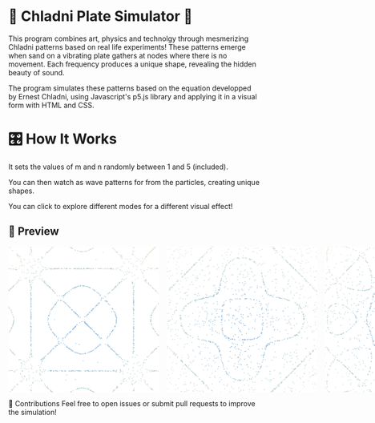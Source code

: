 # 🎵 Chladni Plate Simulator 🎵
This program combines art, physics and technolgy through mesmerizing Chladni patterns based on real life experiments! These patterns emerge when sand on a vibrating plate gathers at nodes where there is no movement. Each frequency produces a unique shape, revealing the hidden beauty of sound.

The program simulates these patterns based on the equation developped by Ernest Chladni, using Javascript's p5.js library and applying it in a visual form with HTML and CSS.

# 🎛 How It Works
It sets the values of m and n randomly between 1 and 5 (included).

You can then watch as wave patterns for from the particles, creating unique shapes.

You can click to explore different modes for a different visual effect!

## 📸 Preview
<div style='display: flex; gap: 16px;'>
  <img src='screenshots/1.png' style='width: 300px'/>
  <img src='screenshots/2.png' style='width: 300px'/>
  <img src='screenshots/3.png' style='width: 300px'/>
  <img src='screenshots/4.png' style='width: 300px'/>
</div>

🤝 Contributions
Feel free to open issues or submit pull requests to improve the simulation!
